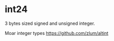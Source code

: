 # int24

3 bytes sized signed and unsigned integer.

Moar integer types https://github.com/zlum/altint
